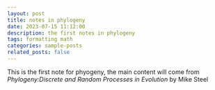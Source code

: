```yaml
---
layout: post
title: notes in phylogeny
date: 2023-07-15 11:12:00
description: the first notes in phylogeny
tags: formatting math
categories: sample-posts
related_posts: false
---
```

This is the first note for phyogeny, the main content will come from *Phylogeny:Discrete and Random Processes in Evolution* by Mike Steel
